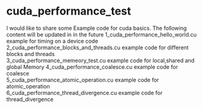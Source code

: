 # cuda_performance_test  
I would like to share some Example code for cuda basics.
The following content will be updated in in the future
  1_cuda_performance_hello_world.cu   example for timing on a device code  
  2_cuda_performance_blocks_and_threads.cu  example code for different blocks and threads  
  3_cuda_performance_memeory_test.cu  example code for local,shared and global Memory
  4_cuda_performance_coalesce.cu  example code for coalesce  
  5_cuda_performance_atomic_operation.cu  example code for atomic_operation  
  6_cuda_performance_thread_divergence.cu  example code for thread_divergence
